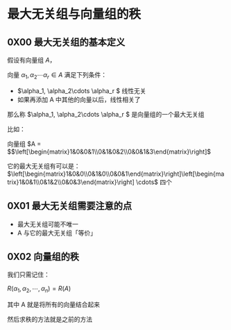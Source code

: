 # 最大无关组与向量组的秩



## 0X00 最大无关组的基本定义



假设有向量组 $A$，



向量 $\alpha_1, \alpha_2\cdots \alpha_r \in A$ 满足下列条件：



+  $\alpha_1, \alpha_2\cdots \alpha_r $ 线性无关
+ 如果再添加 A 中其他的向量以后，线性相关了



那么称 $\alpha_1, \alpha_2\cdots \alpha_r $ 是向量组的一个最大无关组



比如：



向量组 $A = $$\left[\begin{matrix}1&0&0&1\\0&1&0&2\\0&0&1&3\end{matrix}\right]$ 



它的最大无关组有可以是：$\left[\begin{matrix}1&0&0\\0&1&0\\0&0&1\end{matrix}\right]\left[\begin{matrix}1&0&1\\0&1&2\\0&0&3\end{matrix}\right] \cdots$ 四个





## 0X01 最大无关组需要注意的点



+ 最大无关组可能不唯一
+ A 与它的最大无关组「等价」



## 0X02 向量组的秩



我们只需记住：



$R(\alpha_1, \alpha_2, \cdots, \alpha_n) = R(A)$



其中 A 就是将所有的向量结合起来



然后求秩的方法就是之前的方法

